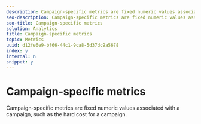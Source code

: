 ```yaml
---
description: Campaign-specific metrics are fixed numeric values associated with a campaign, such as the hard cost for a campaign.
seo-description: Campaign-specific metrics are fixed numeric values associated with a campaign, such as the hard cost for a campaign.
seo-title: Campaign-specific metrics
solution: Analytics
title: Campaign-specific metrics
topic: Metrics
uuid: d12fe6e9-bf66-44c1-9ca8-5d37dc9a5678
index: y
internal: n
snippet: y
---
```


# Campaign-specific metrics

Campaign-specific metrics are fixed numeric values associated with a campaign, such as the hard cost for a campaign.

